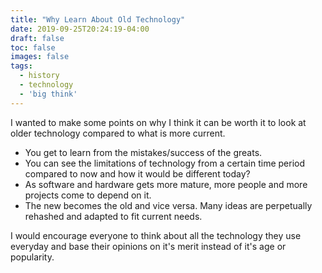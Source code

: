 ```yaml
---
title: "Why Learn About Old Technology"
date: 2019-09-25T20:24:19-04:00
draft: false
toc: false
images: false
tags:
  - history
  - technology
  - 'big think'
---
```


I wanted to make some points on why I think it can be worth it to look at older technology compared to what is more current.

* You get to learn from the mistakes/success of the greats.
* You can see the limitations of technology from a certain time period compared to now and how it would be different today?
* As software and hardware gets more mature, more people and more projects come to depend on it.
* The new becomes the old and vice versa. Many ideas are perpetually rehashed and adapted to fit current needs.

I would encourage everyone to think about all the technology they use everyday and base their opinions on it's merit instead of it's age or popularity.
